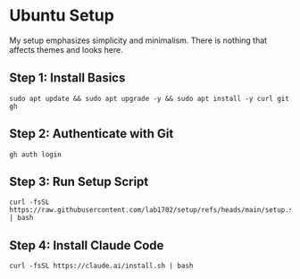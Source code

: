 # Ubuntu Setup

My setup emphasizes simplicity and minimalism. There is nothing that affects themes and looks here.

## Step 1: Install Basics

    sudo apt update && sudo apt upgrade -y && sudo apt install -y curl git gh

## Step 2: Authenticate with Git

    gh auth login

## Step 3: Run Setup Script

    curl -fsSL https://raw.githubusercontent.com/lab1702/setup/refs/heads/main/setup.sh | bash

## Step 4: Install Claude Code

    curl -fsSL https://claude.ai/install.sh | bash

